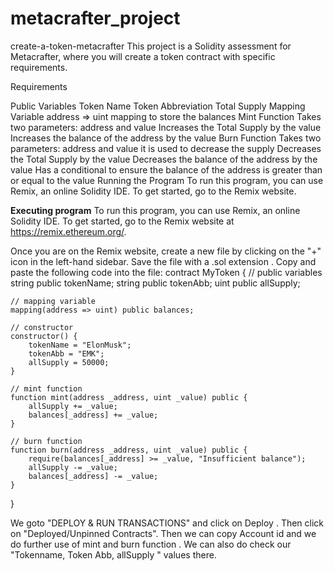 # metacrafter_project

create-a-token-metacrafter
This project is a Solidity assessment for Metacrafter, where you will create a token contract with specific requirements.

Requirements

Public Variables Token Name Token Abbreviation Total Supply
Mapping Variable address => uint mapping to store the balances
Mint Function Takes two parameters: address and value Increases the Total Supply by the value Increases the balance of the address by the value
Burn Function Takes two parameters: address and value it is used to decrease the supply Decreases the Total Supply by the value Decreases the balance of the address by the value Has a conditional to ensure the balance of the address is greater than or equal to the value
Running the Program To run this program, you can use Remix, an online Solidity IDE. To get started, go to the Remix website.

**Executing program**
To run this program, you can use Remix, an online Solidity IDE. To get started, go to the Remix website at https://remix.ethereum.org/.

Once you are on the Remix website, create a new file by clicking on the "+" icon in the left-hand sidebar. Save the file with a .sol extension . Copy and paste the following code into the file:
contract MyToken {
    // public variables
    string public tokenName;
    string public tokenAbb;
    uint public allSupply;

    // mapping variable
    mapping(address => uint) public balances;

    // constructor
    constructor() {
        tokenName = "ElonMusk";
        tokenAbb = "EMK";
        allSupply = 50000;
    }

    // mint function
    function mint(address _address, uint _value) public {
        allSupply += _value;
        balances[_address] += _value;
    }

    // burn function
    function burn(address _address, uint _value) public {
        require(balances[_address] >= _value, "Insufficient balance");
        allSupply -= _value;
        balances[_address] -= _value;
    }
}

We goto "DEPLOY & RUN TRANSACTIONS" and click on Deploy . Then click on "Deployed/Unpinned Contracts". Then we can copy Account id and we do further use of mint and burn function . We can also do check our "Tokenname, Token Abb, allSupply " values there.

